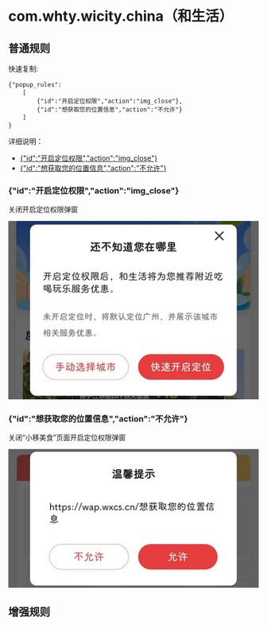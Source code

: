 # com.whty.wicity.china（和生活）

## 普通规则

快速复制:
```
{"popup_rules":
    [
        {"id":"开启定位权限","action":"img_close"},
        {"id":"想获取您的位置信息","action":"不允许"}
    ]
}
```
详细说明：
- [{"id":"开启定位权限","action":"img_close"}](#id开启定位权限actionimg_close)
- [{"id":"想获取您的位置信息","action":"不允许"}](#id想获取您的位置信息action不允许)

### {"id":"开启定位权限","action":"img_close"}
关闭开启定位权限弹窗

![](./assets/开启定位权限弹窗.jpg)

### {"id":"想获取您的位置信息","action":"不允许"}
关闭“小移美食”页面开启定位权限弹窗

![](./assets/“小移美食”页面开启定位权限弹窗.jpg)


## 增强规则
